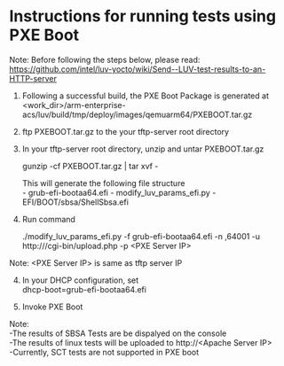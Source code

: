 # Instructions for running tests using PXE Boot

Note: Before following the steps below, please read:
https://github.com/intel/luv-yocto/wiki/Send--LUV-test-results-to-an-HTTP-server


1. Following a successful build, the PXE Boot Package is generated at<br/>
	<work_dir>/arm-enterprise-acs/luv/build/tmp/deploy/images/qemuarm64/PXEBOOT.tar.gz

2. ftp PXEBOOT.tar.gz to the your tftp-server root directory<br/>

3. In your tftp-server root directory, unzip and untar PXEBOOT.tar.gz<br/>

	gunzip -cf PXEBOOT.tar.gz | tar xvf -

	This will generate the following file structure<br/>
		- grub-efi-bootaa64.efi
		- modify_luv_params_efi.py
		- EFI/BOOT/sbsa/ShellSbsa.efi

4. Run command<br/>

   ./modify_luv_params_efi.py -f grub-efi-bootaa64.efi -n <Console Log Server IP>,64001 -u http://<Apache Server IP>/cgi-bin/upload.php -p \<PXE Server IP\>

Note: \<PXE Server IP\> is same as tftp server IP<br/>

4. In your DHCP configuration, set <br/>
	dhcp-boot=grub-efi-bootaa64.efi

5. Invoke PXE Boot<br/>


Note:<br/>
-The results of SBSA Tests are be dispalyed on the console<br/>
-The results of linux tests will be uploaded to  http://\<Apache Server IP\><br/>
-Currently, SCT tests are not supported in PXE boot<br/>
